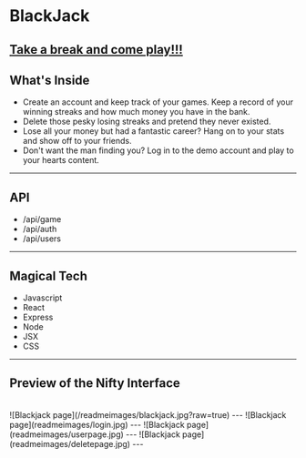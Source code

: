 # BlackJack

[Take a break and come play!!!](https://blackjack.jackie-abert.vercel.app/)
---
## What's Inside
- Create an account and keep track of your games. Keep a record of your winning
  streaks and how much money you have in the bank.
- Delete those pesky losing streaks and pretend they never existed.
- Lose all your money but had a fantastic career? Hang on to your stats and show off to your friends.
- Don't want the man finding you? Log in to the demo account and play to your hearts content.
---
## API
- /api/game
- /api/auth
- /api/users
---

## Magical Tech
- Javascript
- React
- Express
- Node
- JSX
- CSS
---
## Preview of the Nifty Interface
<br/>
![Blackjack page](/readmeimages/blackjack.jpg?raw=true)
---
![Blackjack page](readmeimages/login.jpg)
---
![Blackjack page](readmeimages/userpage.jpg)
---
![Blackjack page](readmeimages/deletepage.jpg)
---

